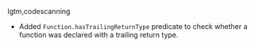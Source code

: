 lgtm,codescanning
* Added `Function.hasTrailingReturnType` predicate to check whether a function was declared with a trailing return type.
